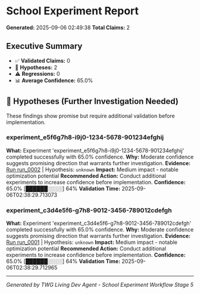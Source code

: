# School Experiment Report
**Generated:** 2025-09-06 02:49:38
**Total Claims:** 2

## Executive Summary

- ✅ **Validated Claims:** 0
- 🔬 **Hypotheses:** 2
- ⚠️ **Regressions:** 0
- 📊 **Average Confidence:** 65.0%

## 🔬 Hypotheses (Further Investigation Needed)

These findings show promise but require additional validation before implementation.

### experiment_e5f6g7h8-i9j0-1234-5678-901234efghij

**What:** Experiment 'experiment_e5f6g7h8-i9j0-1234-5678-901234efghij' completed successfully with 65.0% confidence.
**Why:** Moderate confidence suggests promising direction that warrants further investigation.
**Evidence:** [Run run_0002](../outputs/runs/run_0002/) | Hypothesis: `unknown`
**Impact:** Medium impact - notable optimization potential
**Recommended Action:** Conduct additional experiments to increase confidence before implementation.
**Confidence:** 65.0% [██████░░░░] 64%
**Validation Time:** 2025-09-06T02:38:29.713073

### experiment_c3d4e5f6-g7h8-9012-3456-789012cdefgh

**What:** Experiment 'experiment_c3d4e5f6-g7h8-9012-3456-789012cdefgh' completed successfully with 65.0% confidence.
**Why:** Moderate confidence suggests promising direction that warrants further investigation.
**Evidence:** [Run run_0001](../outputs/runs/run_0001/) | Hypothesis: `unknown`
**Impact:** Medium impact - notable optimization potential
**Recommended Action:** Conduct additional experiments to increase confidence before implementation.
**Confidence:** 65.0% [██████░░░░] 64%
**Validation Time:** 2025-09-06T02:38:29.712965

---
*Generated by TWG Living Dev Agent - School Experiment Workflow Stage 5*